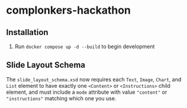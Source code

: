 # complonkers-hackathon

## Installation

1. Run `docker compose up -d --build` to begin development

## Slide Layout Schema

The `slide_layout_schema.xsd` now requires each `Text`, `Image`, `Chart`, and `List` element to have exactly one `<Content>` or `<Instructions>` child element, and must include a `mode` attribute with value `"content"` or `"instructions"` matching which one you use.

